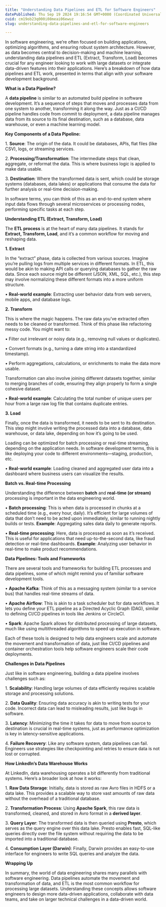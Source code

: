 ```yaml
---
title: "Understanding Data Pipelines and ETL for Software Engineers"
datePublished: Thu Sep 19 2024 19:16:54 GMT+0000 (Coordinated Universal Time)
cuid: cm19ob23q000i08meai06ewuz
slug: understanding-data-pipelines-and-etl-for-software-engineers

---
```


In software engineering, we’re often focused on building applications, optimizing algorithms, and ensuring robust system architecture. However, as data becomes central to decision-making and machine learning, understanding data pipelines and ETL (Extract, Transform, Load) becomes crucial for any engineer looking to work with large datasets or integrate data-driven features into their applications. Here’s a breakdown of how data pipelines and ETL work, presented in terms that align with your software development background.

**What is a Data Pipeline?**

A **data pipeline** is similar to an automated build pipeline in software development. It’s a sequence of steps that moves and processes data from one system to another, transforming it along the way. Just as a CI/CD pipeline handles code from commit to deployment, a data pipeline manages data from its source to its final destination, such as a database, data warehouse, or even a machine learning model.

**Key Components of a Data Pipeline:**

1\. **Source**: The origin of the data. It could be databases, APIs, flat files (like CSV), logs, or streaming services.

2\. **Processing/Transformation**: The intermediate steps that clean, aggregate, or reformat the data. This is where business logic is applied to make data usable.

3\. **Destination**: Where the transformed data is sent, which could be storage systems (databases, data lakes) or applications that consume the data for further analysis or real-time decision-making.

In software terms, you can think of this as an end-to-end system where input data flows through several microservices or processing nodes, performing specific tasks at each step.

**Understanding ETL (Extract, Transform, Load)**

The **ETL process** is at the heart of many data pipelines. It stands for **Extract, Transform, Load**, and it’s a common workflow for moving and reshaping data.

**1\. Extract**

In the “extract” phase, data is collected from various sources. Imagine you’re pulling logs from multiple services in different formats. In ETL, this would be akin to making API calls or querying databases to gather the raw data. Since each source might be different (JSON, XML, SQL, etc.), this step may involve normalizing these different formats into a more uniform structure.

• **Real-world example**: Extracting user behavior data from web servers, mobile apps, and database logs.

**2\. Transform**

This is where the magic happens. The raw data you’ve extracted often needs to be cleaned or transformed. Think of this phase like refactoring messy code. You might want to:

• Filter out irrelevant or noisy data (e.g., removing null values or duplicates).

• Convert formats (e.g., turning a date string into a standardized timestamp).

• Perform aggregations, calculations, or enrichments to make the data more usable.

Transformation can also involve joining different datasets together, similar to merging branches of code, ensuring they align properly to form a single cohesive dataset.

• **Real-world example**: Calculating the total number of unique users per hour from a large raw log file that contains duplicate entries.

**3\. Load**

Finally, once the data is transformed, it needs to be sent to its destination. This step might involve writing the processed data into a database, data warehouse, or data lake, depending on how it’s going to be used.

Loading can be optimized for batch processing or real-time streaming, depending on the application needs. In software development terms, this is like deploying your code to different environments—staging, production, etc.

• **Real-world example**: Loading cleaned and aggregated user data into a dashboard where business users can visualize the results.

**Batch vs. Real-time Processing**

Understanding the difference between **batch** and **real-time (or stream)** processing is important in the data engineering world.

• **Batch processing**: This is when data is processed in chunks at a scheduled time (e.g., every hour, daily). It’s efficient for large volumes of data that don’t need to be acted upon immediately, similar to running nightly builds or tests. **Example**: Aggregating sales data daily to generate reports.

• **Real-time processing**: Here, data is processed as soon as it’s received. This is useful for applications that need up-to-the-second data, like fraud detection or real-time dashboards. **Example**: Analyzing user behavior in real-time to make product recommendations.

**Data Pipelines: Tools and Frameworks**

There are several tools and frameworks for building ETL processes and data pipelines, some of which might remind you of familiar software development tools.

• **Apache Kafka**: Think of this as a messaging system (similar to a service bus) that handles real-time streams of data.

• **Apache Airflow**: This is akin to a task scheduler but for data workflows. It lets you define your ETL pipeline as a Directed Acyclic Graph (DAG), similar to defining CI/CD pipelines in tools like Jenkins or CircleCI.

• **Spark**: Apache Spark allows for distributed processing of large datasets, much like using multithreaded algorithms to speed up execution in software.

Each of these tools is designed to help data engineers scale and automate the movement and transformation of data, just like CI/CD pipelines and container orchestration tools help software engineers scale their code deployments.

**Challenges in Data Pipelines**

Just like in software engineering, building a data pipeline involves challenges such as:

1\. **Scalability**: Handling large volumes of data efficiently requires scalable storage and processing solutions.

2\. **Data Quality**: Ensuring data accuracy is akin to writing tests for your code. Incorrect data can lead to misleading results, just like bugs in software.

3\. **Latency**: Minimizing the time it takes for data to move from source to destination is crucial in real-time systems, just as performance optimization is key in latency-sensitive applications.

4\. **Failure Recovery**: Like any software system, data pipelines can fail. Engineers use strategies like checkpointing and retries to ensure data is not lost or corrupted.

**How LinkedIn’s Data Warehouse Works**

At LinkedIn, data warehousing operates a bit differently from traditional systems. Here’s a broader look at how it works:

1\. **Raw Data Storage**: Initially, data is stored as raw Avro files in HDFS or a data lake. This provides a scalable way to store vast amounts of raw data without the overhead of a traditional database.

2\. **Transformation Process**: Using **Apache Spark**, this raw data is transformed, cleaned, and stored in Avro format in a **derived layer**.

3\. **Query Layer**: The transformed data is then queried using **Presto**, which serves as the query engine over this data lake. Presto enables fast, SQL-like queries directly over the file system without requiring the data to be imported into a traditional database.

4\. **Consumption Layer (Darwin)**: Finally, Darwin provides an easy-to-use interface for engineers to write SQL queries and analyze the data.

**Wrapping Up**

In summary, the world of data engineering shares many parallels with software engineering. Data pipelines automate the movement and transformation of data, and ETL is the most common workflow for processing large datasets. Understanding these concepts allows software engineers to design more data-driven applications, collaborate with data teams, and take on larger technical challenges in a data-driven world.